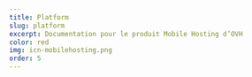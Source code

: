 ```yaml
---
title: Platform
slug: platform
excerpt: Documentation pour le produit Mobile Hosting d’OVH
color: red
img: icn-mobilehosting.png
order: 5
---
```

